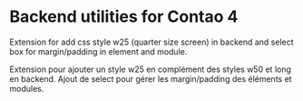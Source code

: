 # Backend utilities for Contao 4

Extension for add css style w25 (quarter size screen) in backend and select box for margin/padding in element and module.

Extension pour ajouter un style w25 en complément des styles w50 et long en backend. Ajout de select pour gérer les margin/padding des éléments et modules.
